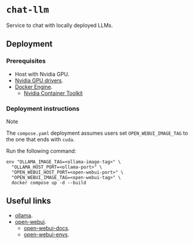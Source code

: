 # `chat-llm`

Service to chat with locally deployed LLMs.

## Deployment

### Prerequisites

- Host with Nvidia GPU.
- [Nvidia GPU drivers](../../system-setup/graphics.md#nvidia).
- [Docker Engine](../../system-setup/toolchains/docker/README.md).
  - [Nvidia Container Toolkit](../../system-setup/toolchains/docker/README.md#nvidia-contianer-toolkit)

### Deployment instructions

> [!NOTE]
>
> The `compose.yaml` deployment assumes users set `OPEN_WEBUI_IMAGE_TAG` to the one that ends with `cuda`.

Run the following command:

```shell
env "OLLAMA_IMAGE_TAG=<ollama-image-tag>" \
  "OLLAMA_HOST_PORT=<ollama-port>" \
  "OPEN_WEBUI_HOST_PORT=<open-webui-port>" \
  "OPEN_WEBUI_IMAGE_TAG=<open-webui-tag>" \
  docker compose up -d --build
```

## Useful links

- [ollama][ollama].
- [open-webui][open-webui].
  - [open-webui-docs][open-webui-docs].
  - [open-webui-envs][open-webui-envs].

[ollama]: ../../dotfiles/tools/ai/ollama/README.md
[open-webui]: https://github.com/open-webui/open-webui
[open-webui-docs]: https://docs.openwebui.com/
[open-webui-envs]: https://docs.openwebui.com/getting-started/env-configuration

